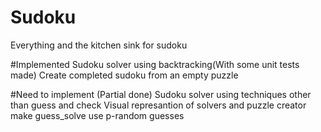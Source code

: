 # Sudoku
Everything and the kitchen sink for sudoku


#Implemented
Sudoku solver using backtracking(With some unit tests made)
Create completed sudoku from an empty puzzle


#Need to implement
(Partial done) Sudoku solver using techniques other than guess and check
Visual represantion of solvers and puzzle creator
make guess_solve use p-random guesses
